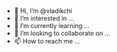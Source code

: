 - 👋 Hi, I’m @vladikchi
- 👀 I’m interested in ...
- 🌱 I’m currently learning ...
- 💞️ I’m looking to collaborate on ...
- 📫 How to reach me ...

<!---
vladikchi/vladikchi is a ✨ special ✨ repository because its `README.md` (this file) appears on your GitHub profile.
You can click the Preview link to take a look at your changes.
--->
